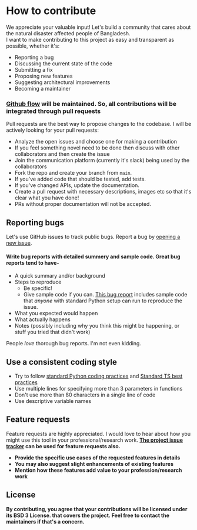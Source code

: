 # How to contribute
We appreciate your valuable input! Let's build a community that cares about 
the natural disaster affected people of Bangladesh.
<br>I want to make contributing to this project as easy and transparent 
as possible, whether it's:

- Reporting a bug
- Discussing the current state of the code
- Submitting a fix
- Proposing new features
- Suggesting architectural improvements
- Becoming a maintainer

### [Github flow](https://guides.github.com/introduction/flow/index.html) will be maintained. So, all contributions will be integrated through pull requests
Pull requests are the best way to propose changes to the codebase. I will be actively looking for your pull requests:

- Analyze the open issues and choose one for making a contribution
- If you feel something novel need to be done then discuss with other collaborators
and then create the issue
- Join the communication platform (currently it's slack) being used 
by the collaborators
- Fork the repo and create your branch from `main`.
- If you've added code that should be tested, add tests.
- If you've changed APIs, update the documentation.
- Create a pull request with necessary descriptions, images etc so that it's clear
what you have done!
- PRs without proper documentation will not be accepted.


## Reporting bugs
Let's use GitHub issues to track public bugs. Report a bug by [opening a new issue](https://github.com/skfarhad/hazard_reporting_system/issues).

#### Write bug reports with detailed summery and sample code. Great bug reports tend to have-

- A quick summary and/or background
- Steps to reproduce
  - Be specific!
  - Give sample code if you can. [This bug report](https://github.com/matplotlib/mplfinance/issues/394) 
includes sample code that *anyone* with standard Python setup can run to reproduce the issue.
- What you expected would happen
- What actually happens
- Notes (possibly including why you think this might be happening, or stuff you tried that didn't work)

People *love* thorough bug reports. I'm not even kidding.

## Use a consistent coding style

* Try to follow [standard Python coding practices](https://www.python.org/dev/peps/pep-0008/) and
[Standard TS best practices](https://docs.aws.amazon.com/prescriptive-guidance/latest/best-practices-cdk-typescript-iac/typescript-best-practices.html)
* Use multiple lines for specifying more than 3 parameters in functions
* Don't use more than 80 characters in a single line of code
* Use descriptive variable names


## Feature requests
Feature requests are highly appreciated. I would love to hear about how you might use this tool in your professional/research work.
<b>  [The project issue tracker](https://github.com/skfarhad/hazard_reporting_system/issues) can be used for feature requests also.

- Provide the specific use cases of the requested features in details
- You may also suggest slight enhancements of existing features
- Mention how these features add value to your profession/research work

## License
By contributing, you agree that your contributions will be licensed under its BSD 3 License. 
that covers the project. Feel free to contact the maintainers if that's a concern.
